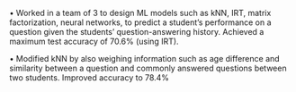 • Worked in a team of 3 to design ML models such as kNN, IRT, matrix factorization, neural networks, to
  predict a student’s performance on a question given the students’ question-answering history. Achieved a
  maximum test accuracy of 70.6% (using IRT).
  
• Modified kNN by also weighing information such as age difference and similarity between a question and
  commonly answered questions between two students. Improved accuracy to 78.4%
